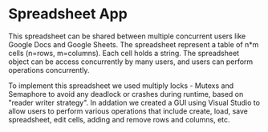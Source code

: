 # Spreadsheet App

This spreadsheet can be shared between multiple concurrent users like Google Docs and Google Sheets. 
The spreadsheet represent a table of n*m cells (n=rows, m=columns).
Each cell holds a string. 
The spreadsheet object can be access concurrently by many users, and users can perform operations concurrently.

To implement this spreadsheet we used multiply locks - Mutexs and Semaphore to avoid any deadlock or crashes during runtime, based on "reader writer strategy". 
In addation we created a GUI using Visual Studio to allow users to perform various operations that include create, load, save spreadsheet, edit cells, adding and remove rows and columns, etc.
